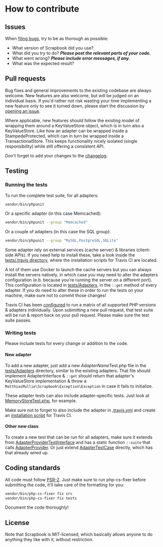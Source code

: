 # How to contribute

## Issues

When [filing bugs](https://github.com/matthiasmullie/scrapbook/issues/new),
try to be as thorough as possible:
* What version of Scrapbook did you use?
* What did you try to do? ***Please post the relevant parts of your code.***
* What went wrong? ***Please include error messages, if any.***
* What was the expected result?


## Pull requests

Bug fixes and general improvements to the existing codebase are always welcome.
New features are also welcome, but will be judged on an individual basis. If
you'd rather not risk wasting your time implementing a new feature only to see
it turned down, please start the discussion by
[opening an issue](https://github.com/matthiasmullie/scrapbook/issues/new).

Where applicable, new features should follow the existing model of wrapping them
around a KeyValueStore object, which is in turn also a KeyValueStore. Like how
an adapter can be wrapped inside a StampedeProtected, which can in turn be
wrapped inside a TransactionalStore. This keeps functionality nicely isolated
(single responsibility) while still offering a consistent API.

Don't forget to add your changes to the [changelog](CHANGELOD.md).


## Testing

### Running the tests

To run the complete test suite, for all adapters:

```sh
vendor/bin/phpunit
```

Or a specific adapter (in this case Memcached):

```sh
vendor/bin/phpunit --group "Memcached"
```

Or a couple of adapters (in this case the SQL group):

```sh
vendor/bin/phpunit --group "MySQL,PostgreSQL,SQLite"
```

Some adapter rely on external services (cache server) & libraries (client-side
APIs). If you need help to install these, take a look inside the
[tests/.travis directory](tests/.travis), where the installation scripts for
Travis CI are located.

A lot of them use Docker to launch the cache servers but you can always install
the servers natively, in which case you may need to alter the adapters
configuration (e.b. because you're running the server on a different port). This
configuration is located in [tests/Adapters](tests/Adapters), in the `::get`
method of every adapter. If you do need to alter these in order to run the tests
on your machine, make sure not to commit those changes!

Travis CI has been [configured](.travis.yml) to run a matrix of all supported
PHP versions & adapters individually. Upon submitting a new pull request, that
test suite will be run & report back on your pull request. Please make sure the
test suite passes.


### Writing tests

Please include tests for every change or addition to the code.


#### New adapter

To add a new adapter, just add a new *AdapterName*Test.php file in the
[tests/Adapters](tests/Adapters) directory, similar to the existing adapters.
That file should implement AdapterInterface & `::get` should return that
adapter's KeyValueStore implementation & throw a
`MatthiasMullie\Scrapbook\Exception\Exception` in case it fails to initialize.

These adapter tests can also include adapter-specific tests. Just look at
[MemoryStoreTest.php](tests/Adapters/MemoryStoreTest.php), for example.

Make sure not to forget to also include the adapter in [.travis.yml](travis.yml)
and create an [installation script](tests/.travis) for Travis CI.


#### Other new class

To create a new test that can be run for all adapters, make sure it extends from
[AdapterProviderTestInterface](tests/AdapterProviderTestInterface.php) and has a
static function `::suite` that calls
[AdapterProvider](tests/AdapterProvider.php). Or just extend
[AdapterTestCase](tests/AdapterTestCase.php) directly, which has that already
wired up.


## Coding standards

All code must follow [PSR-2](http://www.php-fig.org/psr/psr-2/). Just make sure
to run php-cs-fixer before submitting the code, it'll take care of the
formatting for you:

```sh
vendor/bin/php-cs-fixer fix src
vendor/bin/php-cs-fixer fix tests
```

Document the code thoroughly!


## License

Note that Scrapbook is MIT-licensed, which basically allows anyone to do
anything they like with it, without restriction.
